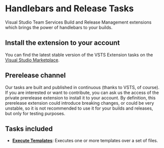 # Handlebars and Release Tasks

Visual Studio Team Services Build and Release Management extensions which brings the power of handlebars to your builds.

## Install the extension to your account

You can find the latest stable version of the VSTS Extension tasks on the [Visual Studio Marketplace](https://marketplace.visualstudio.com/items?itemName=geeklearningio.gl-vsts-tasks-handlebars).

## Prerelease channel

Our tasks are built and published in continuous (thanks to VSTS, of course). If you are interested or want to contribute, you can ask us the access of the private prerelease extension to install it to your account.
By definition, this prerelease extension could introduce breaking changes, or could be very unstable, so it is not recommended to use it for your builds and releases, but only for testing purposes.

## Tasks included

* **[Execute Templates](https://github.com/geeklearningio/gl-vsts-tasks-handlebars/wiki/Execute-Templates)**: Executes one or more templates over a set of files.

